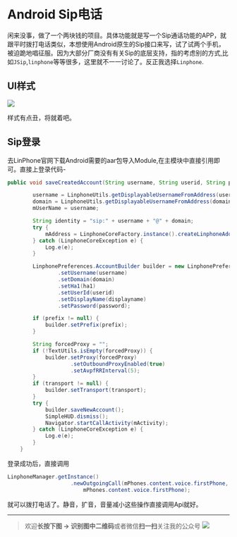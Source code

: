 # Android Sip电话


闲来没事，做了一个两块钱的项目。具体功能就是写一个Sip通话功能的APP，就跟平时拨打电话类似，本想使用Android原生的Sip接口来写，试了试两个手机，被迫跪地唱征服。因为大部分厂商没有有关Sip的底层支持，指的考虑别的方式,比如`JSip`,`linphone`等等很多，这里就不一一讨论了。反正我选择`Linphone`.

<!--more-->

## UI样式

![](https://ws1.sinaimg.cn/large/c0bee4a0gy1frdahjr360j20xh0l1dre.jpg)

样式有点丑，将就着吧。

## Sip登录

去LinPhone官网下载Android需要的aar包导入Module,在主模块中直接引用即可。直接上登录代码-

```java
public void saveCreatedAccount(String username, String userid, String password, String displayname, String ha1, String prefix, String domain, LinphoneAddress.TransportType transport) {

        username = LinphoneUtils.getDisplayableUsernameFromAddress(username);
        domain = LinphoneUtils.getDisplayableUsernameFromAddress(domain);
        mUserName = username;

        String identity = "sip:" + username + "@" + domain;
        try {
            mAddress = LinphoneCoreFactory.instance().createLinphoneAddress(identity);
        } catch (LinphoneCoreException e) {
            Log.e(e);
        }

        LinphonePreferences.AccountBuilder builder = new LinphonePreferences.AccountBuilder(LinphoneManager.getLc())
                .setUsername(username)
                .setDomain(domain)
                .setHa1(ha1)
                .setUserId(userid)
                .setDisplayName(displayname)
                .setPassword(password);

        if (prefix != null) {
            builder.setPrefix(prefix);
        }

        String forcedProxy = "";
        if (!TextUtils.isEmpty(forcedProxy)) {
            builder.setProxy(forcedProxy)
                    .setOutboundProxyEnabled(true)
                    .setAvpfRRInterval(5);
        }
        if (transport != null) {
            builder.setTransport(transport);
        }
        try {
            builder.saveNewAccount();
            SimpleHUD.dismiss();
            Navigator.startCallActivity(mActivity);
        } catch (LinphoneCoreException e) {
            Log.e(e);
        }
    }
```

登录成功后，直接调用

```java
LinphoneManager.getInstance()
                    .newOutgoingCall(mPhones.content.voice.firstPhone,
                        mPhones.content.voice.firstPhone);
```

就可以拨打电话了。静音，扩音，音量减小这些操作直接调用Api就好。

-----
> 欢迎**长按下图 -> 识别图中二维码**或者微信**扫一扫**关注我的公众号
> ![](https://ws1.sinaimg.cn/large/c0bee4a0gy1fpzuv3q8ayj20w60ea11n.jpg)